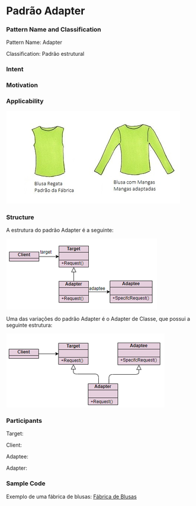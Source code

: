 # Padrão Adapter

### Pattern Name and Classification

Pattern Name: Adapter

Classification: Padrão estrutural

### Intent



### Motivation



### Applicability

![imagem](https://github.com/10Daniele/Padroes_Projeto/blob/master/Adapter/imagem.jpg)

### Structure

A estrutura do padrão Adapter é a seguinte:

![imagem](https://github.com/10Daniele/Padroes_Projeto/blob/master/Adapter/Structure.png)

Uma das variações do padrão Adapter é o Adapter de Classe, que possui a seguinte estrutura:

![imagem](https://github.com/10Daniele/Padroes_Projeto/blob/master/Adapter/Structure_Classe.png)

### Participants

Target:

Client:

Adaptee:

Adapter:

### Sample Code

Exemplo de uma fábrica de blusas: [Fábrica de Blusas](https://github.com/10Daniele/Padroes_Projeto/tree/master/Adapter/Exemplo_FabricaBlusas)
